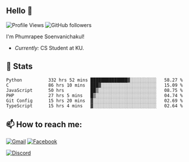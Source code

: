 
<h2>Hello 👋</h2> 

![Profile Views](https://komarev.com/ghpvc/?username=Homiez09&label=Profile%20views&color=0e75b6&style=flat)
![GitHub followers](https://img.shields.io/github/followers/HomieZ09.svg?style=social&label=Follow)


I'm Phumrapee Soenvanichakul!

- <i>Currently:</i> CS Student at KU.

<h2>👀 Stats</h2>

<!--START_SECTION:waka-->

```text
Python          332 hrs 52 mins ██████████████▓░░░░░░░░░░   58.27 %
C               86 hrs 10 mins  ███▓░░░░░░░░░░░░░░░░░░░░░   15.09 %
JavaScript      50 hrs          ██▒░░░░░░░░░░░░░░░░░░░░░░   08.75 %
PHP             27 hrs 5 mins   █▒░░░░░░░░░░░░░░░░░░░░░░░   04.74 %
Git Config      15 hrs 20 mins  ▓░░░░░░░░░░░░░░░░░░░░░░░░   02.69 %
TypeScript      15 hrs 4 mins   ▓░░░░░░░░░░░░░░░░░░░░░░░░   02.64 %
```

<!--END_SECTION:waka-->

<h2>📫 How to reach me:</h2>

<a href="mailto:phumrapeesoen1@gmail.com">![Gmail](https://img.shields.io/badge/Gmail-D14836?style=for-the-badge&logo=gmail&logoColor=white)</a> 
<a href="https://web.facebook.com/phumrapee.soenvanichakul.3/">![Facebook](https://img.shields.io/badge/Facebook-4267B2?style=for-the-badge&logo=facebook&logoColor=white)</a>

<a href="https://discord.gg/EWnAEUtFVm">![Discord](https://discord.c99.nl/widget/theme-1/297740667784921089.png)</a> 
